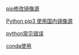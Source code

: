 [pip修改镜像源](https://www.runoob.com/w3cnote/pip-cn-mirror.html)

[Python pip3 使用国内镜像源](https://blog.csdn.net/huzing2524/article/details/115704208)

[python常见错误](https://www.cjavapy.com/article/959/)

[conda使用](https://zhuanlan.zhihu.com/p/483716942)